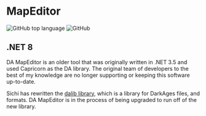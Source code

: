 # MapEditor
![GitHub top language](https://img.shields.io/github/languages/top/FallenDev/DAMapEditor)
![GitHub](https://img.shields.io/github/license/FallenDev/DAMapEditor)

## .NET 8   
DA MapEditor is an older tool that was originally written in .NET 3.5 and used Capricorn as the DA library. The original team of developers to the best of my knowledge are no longer supporting or keeping this software up-to-date. 

Sichi has rewritten the [dalib library](https://github.com/Sichii/dalib), which is a library for DarkAges files, and formats. DA MapEditor is in the process of being upgraded to run off of the new library. 

